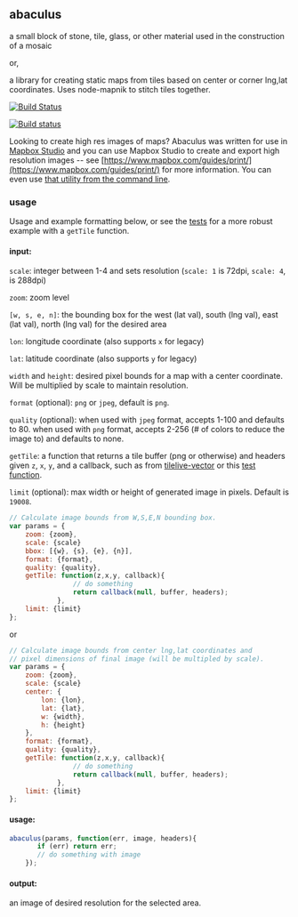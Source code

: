 ## abaculus
a small block of stone, tile, glass, or other material used in the construction of a mosaic

or,

a library for creating static maps from tiles based on center or corner lng,lat coordinates.
Uses node-mapnik to stitch tiles together.

[![Build Status](https://travis-ci.org/mapbox/abaculus.svg?branch=master)](https://travis-ci.org/mapbox/abaculus)

[![Build status](https://ci.appveyor.com/api/projects/status/k5e2v42uhbda1ihx)](https://ci.appveyor.com/project/Mapbox/abaculus)

Looking to create high res images of maps? Abaculus was written for use in [Mapbox Studio](http://github.com/mapbox/mapbox-studio) and you can use Mapbox Studio to create and export high resolution images -- see [https://www.mapbox.com/guides/print/](https://www.mapbox.com/guides/print/) for more information. You can even use [that utility from the command line](https://github.com/mapbox/mapbox-studio/issues/1024#issuecomment-63535433).

### usage

Usage and example formatting below, or see the [tests](https://github.com/mapbox/abaculus/blob/master/test/test.js#L158-L204) for a more robust example with a `getTile` function.

#### input:
`scale`: integer between 1-4 and sets resolution (`scale: 1` is 72dpi, `scale: 4`, is 288dpi)

`zoom`: zoom level

`[w, s, e, n]`: the bounding box for the west (lat val), south (lng val), east (lat val), north (lng val) for the desired area

`lon`: longitude coordinate (also supports `x` for legacy)

`lat`: latitude coordinate (also supports `y` for legacy)

`width` and `height`: desired pixel bounds for a map with a center coordinate. Will be multiplied by scale to maintain resolution.

`format` (optional): `png` or `jpeg`, default is `png`.

`quality` (optional): when used with `jpeg` format, accepts 1-100 and defaults to 80. when used with `png` format, accepts 2-256 (# of colors to reduce the image to) and defaults to none.

`getTile`: a function that returns a tile buffer (png or otherwise) and headers given `z`, `x`, `y`, and a callback, such as from [tilelive-vector](https://github.com/mapbox/tilelive-vector/blob/master/index.js#L119-L218) or this [test function](https://github.com/mapbox/abaculus/blob/master/test/test.js#L184-L204).

`limit` (optional): max width or height of generated image in pixels. Default is `19008`.

```javascript
// Calculate image bounds from W,S,E,N bounding box.
var params = {
	zoom: {zoom},
	scale: {scale}
    bbox: [{w}, {s}, {e}, {n}],
    format: {format},
    quality: {quality},
    getTile: function(z,x,y, callback){
    			// do something
			    return callback(null, buffer, headers);
			},
	limit: {limit}
};
```
or
```javascript
// Calculate image bounds from center lng,lat coordinates and
// pixel dimensions of final image (will be multipled by scale).
var params = {
	zoom: {zoom},
	scale: {scale}
    center: {
    	lon: {lon},
    	lat: {lat},
    	w: {width},
    	h: {height}
    },
    format: {format},
    quality: {quality},
    getTile: function(z,x,y, callback){
    			// do something
			    return callback(null, buffer, headers);
			},
	limit: {limit}
};
```
#### usage:
``` javascript
abaculus(params, function(err, image, headers){
       if (err) return err;
       // do something with image
	});
```

#### output:
an image of desired resolution for the selected area.
